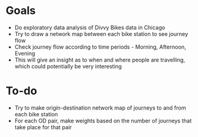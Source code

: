 # Goals
* Do exploratory data analysis of Divvy Bikes data in Chicago
* Try to draw a network map between each bike station to see journey flow
* Check journey flow according to time periods - Morning, Afternoon, Evening
* This will give an insight as to when and where people are travelling, which could potentially be very interesting
# To-do

* Try to make origin-destination network map of journeys to and from each bike station
* For each OD pair, make weights based on the number of journeys that take place for that pair
